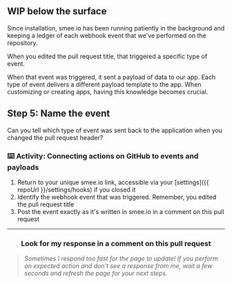 ## WIP below the surface

Since installation, smee.io has been running patiently in the background and keeping a ledger of each webhook event that we've performed on the repository.

When you edited the pull request title, that triggered a specific type of event.

When that event was triggered, it sent a payload of data to our app. Each type of event delivers a different payload template to the app. When customizing or creating apps, having this knowledge becomes crucial.

## Step 5: Name the event

Can you tell which type of event was sent back to the application when you changed the pull request header?

### :keyboard: Activity: Connecting actions on GitHub to events and payloads

1. Return to your unique smee.io link, accessible via your [settings]({{ repoUrl }}/settings/hooks) if you closed it
1. Identify the webhook event that was triggered. Remember, you edited the pull request title
1. Post the event exactly as it's written in smee.io in a comment on this pull request

<hr>
<h3 align="center">Look for my response in a comment on this pull request</h3>

> _Sometimes I respond too fast for the page to update! If you perform an expected action and don't see a response from me, wait a few seconds and refresh the page for your next steps._
